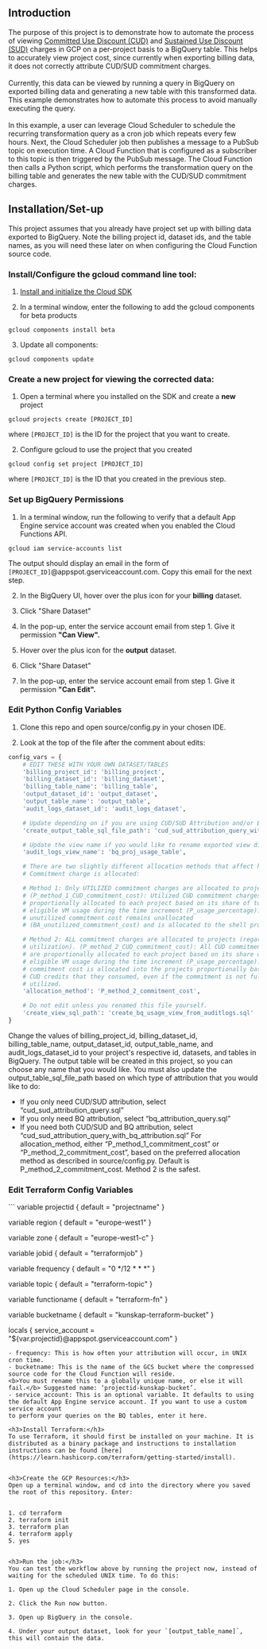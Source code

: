 <h2>Introduction</h2>

The purpose of this project is to demonstrate how to automate the process of viewing [Committed Use Discount (CUD)](https://cloud.google.com/compute/docs/instances/signing-up-committed-use-discounts) and [Sustained Use Discount (SUD)](https://cloud.google.com/compute/docs/sustained-use-discounts) charges in GCP on a 
per-project basis to a BigQuery table. This helps to accurately view project cost, since currently when exporting billing 
data, it does not correctly attribute CUD/SUD commitment charges.
<br></br>
Currently, this data can be viewed by running a query in BigQuery on exported billing data and generating a new table with 
this transformed data. This example demonstrates how to automate this process to avoid manually executing the query.
<br></br>
In this example, a user can leverage Cloud Scheduler to schedule the recurring transformation query as a cron job which repeats every few hours. 
Next, the Cloud Scheduler job then publishes a message to a PubSub topic on execution time. A Cloud Function that is 
configured as a subscriber to this topic is then triggered by the PubSub message. The Cloud Function then calls a Python 
script, which performs the transformation query on the billing table and generates the new table with the CUD/SUD commitment 
charges.

<h2>Installation/Set-up</h2>
This project assumes that you already have project set up with billing data exported to BigQuery. Note the billing project id, dataset ids, and the table names, as you will need these later on when configuring the Cloud Function source code.

<h3>Install/Configure the gcloud command line tool:</h3>

1. [Install and initialize the Cloud SDK](https://cloud.google.com/sdk/docs/how-to)

2. In a terminal window, enter the following to add the gcloud components for beta products
````
gcloud components install beta
````

3. Update all components:
````
gcloud components update
````

<h3>Create a new project for viewing the corrected data:</h3>

1. Open a terminal where you installed on the SDK and create a <b>new</b> project

````
gcloud projects create [PROJECT_ID]
````

where `[PROJECT_ID]` is the ID for the project that you want to create.

2. Configure gcloud to use the project that you created

````
gcloud config set project [PROJECT_ID]
````
where `[PROJECT_ID]` is the ID that you created in the previous step.


<h3>Set up BigQuery Permissions</h3>

1. In a terminal window, run the following to verify that a default App Engine service account was created when you enabled the Cloud Functions API.

````
gcloud iam service-accounts list
````
The output should display an email in the form of `[PROJECT_ID]`@appspot.gserviceaccount.com. Copy this email for the next step.

2. In the BigQuery UI, hover over the plus icon for your <b>billing</b> dataset. 

3. Click "Share Dataset"

4. In the pop-up, enter the service account email from step 1. Give it permission <b>"Can View".</b>

5. Hover over the plus icon for the <b>output</b> dataset.

6. Click "Share Dataset"

7. In the pop-up, enter the service account email from step 1. Give it permission <b>"Can Edit".</b>


<h3>Edit Python Config Variables</h3>

1. Clone this repo and open source/config.py in your chosen IDE.

2. Look at the top of the file after the comment about edits:

````python
config_vars = {
    # EDIT THESE WITH YOUR OWN DATASET/TABLES
    'billing_project_id': 'billing_project',
    'billing_dataset_id': 'billing_dataset',
    'billing_table_name': 'billing_table',
    'output_dataset_id': 'output_dataset',
    'output_table_name': 'output_table',
    'audit_logs_dataset_id': 'audit_logs_dataset',

    # Update depending on if you are using CUD/SUD Attribution and/or BQ
    'create_output_table_sql_file_path': 'cud_sud_attribution_query_with_bq_attribution.sql',

    # Update the view name if you would like to rename exported view differently
    'audit_logs_view_name': 'bq_proj_usage_table',

    # There are two slightly different allocation methods that affect how the
    # Commitment charge is allocated:

    # Method 1: Only UTILIZED commitment charges are allocated to projects.
    # (P_method_1_CUD_commitment_cost): Utilized CUD commitment charges are
    # proportionally allocated to each project based on its share of total
    # eligible VM usage during the time increment (P_usage_percentage). Any
    # unutilized commitment cost remains unallocated
    # (BA_unutilized_commitment_cost) and is allocated to the shell project.

    # Method 2: ALL commitment charges are allocated to projects (regardless of
    # utilization). (P_method_2_CUD_commitment_cost): All CUD commitment charges
    # are proportionally allocated to each project based on its share of total
    # eligible VM usage during the time increment (P_usage_percentage). All
    # commitment cost is allocated into the projects proportionally based on the
    # CUD credits that they consumed, even if the commitment is not fully
    # utilized.
    'allocation_method': 'P_method_2_commitment_cost',

    # Do not edit unless you renamed this file yourself.
    'create_view_sql_path': 'create_bq_usage_view_from_auditlogs.sql'
}
````

Change the values of billing_project_id, billing_dataset_id, billing_table_name, output_dataset_id, output_table_name, and audit_logs_dataset_id to your project's respective id, datasets, and tables in BigQuery. 
The output table will be created in this project, so you can choose any name that you would like. 
You must also update the output_table_sql_file_path based on which type of attribution that you would like to do: 
  - If you only need CUD/SUD attribution, select “cud_sud_attribution_query.sql”
  - If you only need BQ attribution, select “bq_attribution_query.sql”
  - If you need both CUD/SUD and BQ attribution, select “cud_sud_attribution_query_with_bq_attribution.sql”
For allocation_method, either “P_method_1_commitment_cost” or “P_method_2_commitment_cost”, based on the preferred allocation method as described in source/config.py. 
Default is P_method_2_commitment_cost. Method 2 is the safest.


<h3>Edit Terraform Config Variables</h3>
```
variable projectid {
  default = "projectname"
}

variable region {
  default = "europe-west1"
}

variable zone {
  default = "europe-west1-c"
}

variable jobid {
  default = "terraformjob"
}

variable frequency {
  default = "0 */12 * * *"
}

variable topic {
  default = "terraform-topic"
}

variable functioname {
  default = "terraform-fn"
}

variable bucketname {
  default = "kunskap-terraform-bucket"
}

locals {
  service_account = "${var.projectid}@appspot.gserviceaccount.com"
}
```
- frequency: This is how often your attribution will occur, in UNIX cron time.
- bucketname: This is the name of the GCS bucket where the compressed source code for the Cloud Function will reside. 
<b>You must rename this to a globally unique name, or else it will fail.</b> Suggested name: ‘projectid-kunskap-bucket’.
- service_account: This is an optional variable. It defaults to using the default App Engine service account. If you want to use a custom service account
to perform your queries on the BQ tables, enter it here.

<h3>Install Terraform:</h3>
To use Terraform, it should first be installed on your machine. It is distributed as a binary package and instructions to installation instructions can be found [here](https://learn.hashicorp.com/terraform/getting-started/install).


<h3>Create the GCP Resources:</h3>
Open up a terminal window, and cd into the directory where you saved the root of this repository. Enter:


1. cd terraform
2. terraform init
3. terraform plan
4. terraform apply
5. yes


<h3>Run the job:</h3>
You can test the workflow above by running the project now, instead of waiting for the scheduled UNIX time. To do this:

1. Open up the Cloud Scheduler page in the console.

2. Click the Run now button.

3. Open up BigQuery in the console.

4. Under your output dataset, look for your `[output_table_name]`, this will contain the data.
